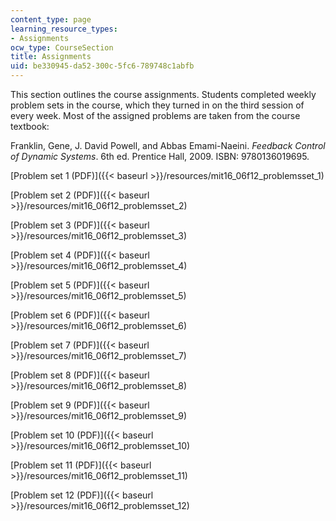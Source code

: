 ```yaml
---
content_type: page
learning_resource_types:
- Assignments
ocw_type: CourseSection
title: Assignments
uid: be330945-da52-300c-5fc6-789748c1abfb
---
```


This section outlines the course assignments. Students completed weekly problem sets in the course, which they turned in on the third session of every week. Most of the assigned problems are taken from the course textbook:

Franklin, Gene, J. David Powell, and Abbas Emami-Naeini. _Feedback Control of Dynamic Systems_. 6th ed. Prentice Hall, 2009. ISBN: 9780136019695.

[Problem set 1 (PDF)]({{< baseurl >}}/resources/mit16_06f12_problemsset_1)

[Problem set 2 (PDF)]({{< baseurl >}}/resources/mit16_06f12_problemsset_2)

[Problem set 3 (PDF)]({{< baseurl >}}/resources/mit16_06f12_problemsset_3)

[Problem set 4 (PDF)]({{< baseurl >}}/resources/mit16_06f12_problemsset_4)

[Problem set 5 (PDF)]({{< baseurl >}}/resources/mit16_06f12_problemsset_5)

[Problem set 6 (PDF)]({{< baseurl >}}/resources/mit16_06f12_problemsset_6)

[Problem set 7 (PDF)]({{< baseurl >}}/resources/mit16_06f12_problemsset_7)

[Problem set 8 (PDF)]({{< baseurl >}}/resources/mit16_06f12_problemsset_8)

[Problem set 9 (PDF)]({{< baseurl >}}/resources/mit16_06f12_problemsset_9)

[Problem set 10 (PDF)]({{< baseurl >}}/resources/mit16_06f12_problemsset_10)

[Problem set 11 (PDF)]({{< baseurl >}}/resources/mit16_06f12_problemsset_11)

[Problem set 12 (PDF)]({{< baseurl >}}/resources/mit16_06f12_problemsset_12)